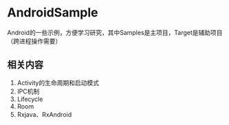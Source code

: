 # AndroidSample
Android的一些示例，方便学习研究，其中Samples是主项目，Target是辅助项目（跨进程操作需要）

## 相关内容

1. Activity的生命周期和启动模式
2. IPC机制
3. Lifecycle
4. Room
5. Rxjava、RxAndroid
